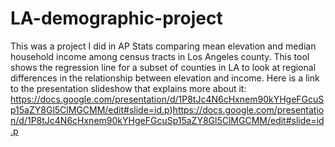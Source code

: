 # LA-demographic-project
This was a project I did in AP Stats comparing mean elevation and median household income among census tracts in Los Angeles county. 
This tool shows the regression line for a subset of counties in LA to look at regional differences in the relationship between elevation and income. 
Here is a link to the presentation slideshow that explains more about it: https://docs.google.com/presentation/d/1P8tJc4N6cHxnem90kYHgeFGcuSp15aZY8Gl5ClMGCMM/edit#slide=id.p)https://docs.google.com/presentation/d/1P8tJc4N6cHxnem90kYHgeFGcuSp15aZY8Gl5ClMGCMM/edit#slide=id.p
